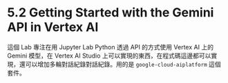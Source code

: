 # 5.2 Getting Started with the Gemini API in Vertex AI

這個 Lab 專注在用 Jupyter Lab Python 透過 API 的方式使用 Vertex AI 上的 Gemini 模型，在 Vertex AI Studio 上可以實現的東西，在程式碼這邊都可以實現，還可以增加多輪對話紀錄對話紀錄。用的是 `google-cloud-aiplatform` 這個套件。